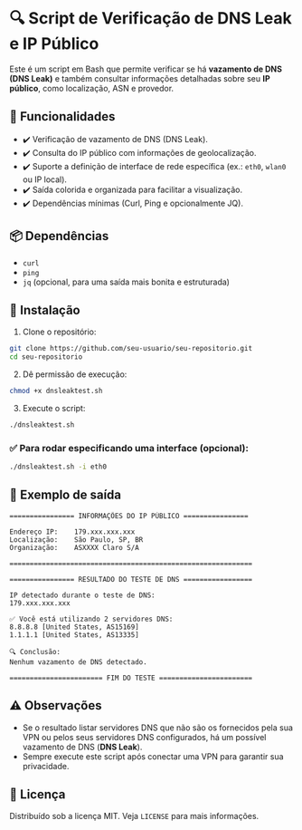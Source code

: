 
# 🔍 Script de Verificação de DNS Leak e IP Público

Este é um script em Bash que permite verificar se há **vazamento de DNS (DNS Leak)** e também consultar informações detalhadas sobre seu **IP público**, como localização, ASN e provedor.

## 🚀 Funcionalidades

- ✔️ Verificação de vazamento de DNS (DNS Leak).
- ✔️ Consulta do IP público com informações de geolocalização.
- ✔️ Suporte a definição de interface de rede específica (ex.: `eth0`, `wlan0` ou IP local).
- ✔️ Saída colorida e organizada para facilitar a visualização.
- ✔️ Dependências mínimas (Curl, Ping e opcionalmente JQ).

## 📦 Dependências

- `curl`
- `ping`
- `jq` (opcional, para uma saída mais bonita e estruturada)

## 🔧 Instalação

1. Clone o repositório:

```bash
git clone https://github.com/seu-usuario/seu-repositorio.git
cd seu-repositorio
```

2. Dê permissão de execução:

```bash
chmod +x dnsleaktest.sh
```

3. Execute o script:

```bash
./dnsleaktest.sh
```

### ✅ Para rodar especificando uma interface (opcional):

```bash
./dnsleaktest.sh -i eth0
```

## 📝 Exemplo de saída

```
================ INFORMAÇÕES DO IP PÚBLICO ================

Endereço IP:    179.xxx.xxx.xxx
Localização:    São Paulo, SP, BR
Organização:    ASXXXX Claro S/A

============================================================

================ RESULTADO DO TESTE DE DNS =================

IP detectado durante o teste de DNS:
179.xxx.xxx.xxx

✅ Você está utilizando 2 servidores DNS:
8.8.8.8 [United States, AS15169]
1.1.1.1 [United States, AS13335]

🔍 Conclusão:
Nenhum vazamento de DNS detectado.

======================= FIM DO TESTE =======================
```

## ⚠️ Observações

- Se o resultado listar servidores DNS que não são os fornecidos pela sua VPN ou pelos seus servidores DNS configurados, há um possível vazamento de DNS (**DNS Leak**).
- Sempre execute este script após conectar uma VPN para garantir sua privacidade.

## 🧠 Licença

Distribuído sob a licença MIT. Veja `LICENSE` para mais informações.
